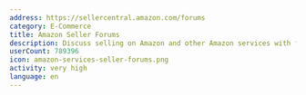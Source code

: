 ```yaml
---
address: https://sellercentral.amazon.com/forums
category: E-Commerce
title: Amazon Seller Forums
description: Discuss selling on Amazon and other Amazon services with fellow sellers
userCount: 789396
icon: amazon-services-seller-forums.png
activity: very high
language: en
---
```

